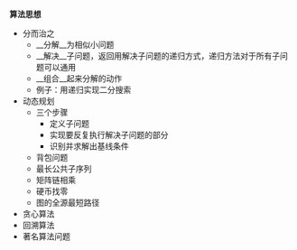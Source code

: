 __算法思想__
* 分而治之
  * __分解__为相似小问题
  * __解决__子问题，返回用解决子问题的递归方式，递归方法对于所有子问题可以通用
  * __组合__起来分解的动作
  * 例子：用递归实现二分搜索
* 动态规划
  * 三个步骤
    * 定义子问题
    * 实现要反复执行解决子问题的部分
    * 识别并求解出基线条件
  * 背包问题
  * 最长公共子序列
  * 矩阵链相乘
  * 硬币找零
  * 图的全源最短路径
* 贪心算法
* 回溯算法
* 著名算法问题